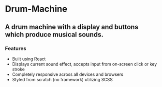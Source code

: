 # Drum-Machine
## A drum machine with a display and buttons which produce musical sounds.

### Features
- Built using React
- Displays current sound effect, accepts input from on-screen click or key stroke
- Completely responsive across all devices and browsers
- Styled from scratch (no framework) utilizing SCSS
